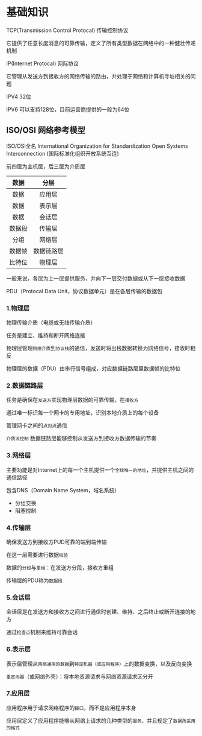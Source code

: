 # 基础知识

TCP(Transmission Control Protocal) 传输控制协议

它提供了任意长度消息的可靠传输，定义了所有类型数据在网络中的一种健壮传递机制

IP(Internet Protocal) 网际协议

它管理从发送方到接收方的网络传输的路由，并处理于网络和计算机寻址相关的问题


IPV4 32位

IPV6 可以支持128位，目前运营商提供的一般为64位

## ISO/OSI 网络参考模型

ISO/OSI全名 International Organization for Standardization Open Systems Interconnection (国际标准化组织开放系统互连)

前四层为主机层，后三层为介质层

|  数据   | 分层  |
|  :----:  | :----:  |
| 数据  | 应用层 |
| 数据  | 表示层 |
| 数据  | 会话层 |
| 数据段  | 传输层 |
| 分组  | 网络层 |
| 数据帧  | 数据链路层 |
| 比特位 | 物理层 |

一般来说，各层为上一层提供服务，并向下一层交付数据或从下一层接收数据

PDU（Protocal Data Unit，协议数据单元）是在各层传输的数据包

### 1.物理层

物理传输介质（电缆或无线传输介质）

任务是建立、维持和断开网络连接

物理层管理`网络介质`到`协议栈`的通信，发送时将出栈数据转换为网络信号，接收时相反

物理层的数据（PDU）由串行信号组成，对应数据链路层里数据帧的比特位

### 2.数据链路层

任务是确保在`发送方`实现物理层数据的可靠传输，在`接收方`

通过唯一标识每一个网卡的专用地址，识别本地介质上的每个设备

管理网卡之间的`点对点`通信

`介质流控制` 数据链路层能够控制从发送方到接收方数据传输的节奏

### 3.网络层

主要功能是对Internet上的每一个主机提供一个`全球唯一的地址`，并提供主机之间的通信路径

包含DNS（Domain Name System，域名系统）

- 分组交换
- 阻塞控制


### 4.传输层

确保发送方到接收方PUD可靠的端到端传输

在这一层需要进行数据`校验`

数据的`分段`与`重组`：在发送方分段，接收方重组

传输层的PDU称为`数据段`

### 5.会话层

会话层是在发送方和接收方之间进行通信时创建、维持、之后终止或断开连接的地方

通过`检查点`机制来维持可靠会话

### 6.表示层

表示层管理从`网络通用的数据`到`特定机器（或应用程序）`上的数据变换，以及反向变换

`重定向器`（或网络外壳）：将本地资源请求与网络资源请求区分开

### 7.应用层

应用程序用于请求网络程序的`接口`，而不是应用程序本身

应用层定义了应用程序能够从网络上请求的几种类型的`服务`，并且规定了`数据所采用的格式`
